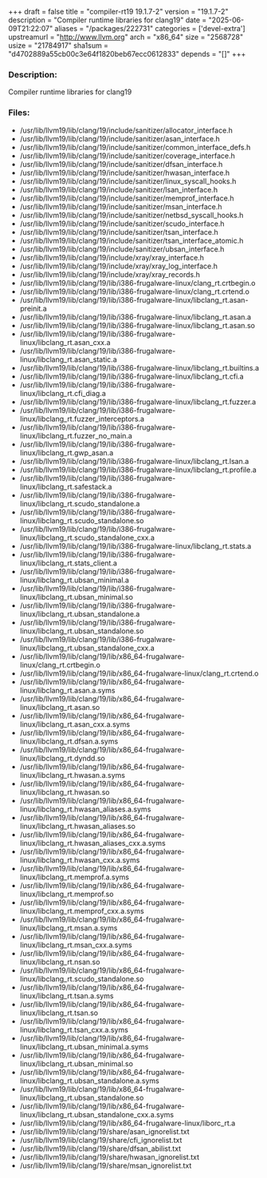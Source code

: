 +++
draft = false
title = "compiler-rt19 19.1.7-2"
version = "19.1.7-2"
description = "Compiler runtime libraries for clang19"
date = "2025-06-09T21:22:07"
aliases = "/packages/222731"
categories = ['devel-extra']
upstreamurl = "http://www.llvm.org"
arch = "x86_64"
size = "2568728"
usize = "21784917"
sha1sum = "d4702889a55cb00c3e64f1820beb67ecc0612833"
depends = "[]"
+++
### Description: 
Compiler runtime libraries for clang19

### Files: 
* /usr/lib/llvm19/lib/clang/19/include/sanitizer/allocator_interface.h
* /usr/lib/llvm19/lib/clang/19/include/sanitizer/asan_interface.h
* /usr/lib/llvm19/lib/clang/19/include/sanitizer/common_interface_defs.h
* /usr/lib/llvm19/lib/clang/19/include/sanitizer/coverage_interface.h
* /usr/lib/llvm19/lib/clang/19/include/sanitizer/dfsan_interface.h
* /usr/lib/llvm19/lib/clang/19/include/sanitizer/hwasan_interface.h
* /usr/lib/llvm19/lib/clang/19/include/sanitizer/linux_syscall_hooks.h
* /usr/lib/llvm19/lib/clang/19/include/sanitizer/lsan_interface.h
* /usr/lib/llvm19/lib/clang/19/include/sanitizer/memprof_interface.h
* /usr/lib/llvm19/lib/clang/19/include/sanitizer/msan_interface.h
* /usr/lib/llvm19/lib/clang/19/include/sanitizer/netbsd_syscall_hooks.h
* /usr/lib/llvm19/lib/clang/19/include/sanitizer/scudo_interface.h
* /usr/lib/llvm19/lib/clang/19/include/sanitizer/tsan_interface.h
* /usr/lib/llvm19/lib/clang/19/include/sanitizer/tsan_interface_atomic.h
* /usr/lib/llvm19/lib/clang/19/include/sanitizer/ubsan_interface.h
* /usr/lib/llvm19/lib/clang/19/include/xray/xray_interface.h
* /usr/lib/llvm19/lib/clang/19/include/xray/xray_log_interface.h
* /usr/lib/llvm19/lib/clang/19/include/xray/xray_records.h
* /usr/lib/llvm19/lib/clang/19/lib/i386-frugalware-linux/clang_rt.crtbegin.o
* /usr/lib/llvm19/lib/clang/19/lib/i386-frugalware-linux/clang_rt.crtend.o
* /usr/lib/llvm19/lib/clang/19/lib/i386-frugalware-linux/libclang_rt.asan-preinit.a
* /usr/lib/llvm19/lib/clang/19/lib/i386-frugalware-linux/libclang_rt.asan.a
* /usr/lib/llvm19/lib/clang/19/lib/i386-frugalware-linux/libclang_rt.asan.so
* /usr/lib/llvm19/lib/clang/19/lib/i386-frugalware-linux/libclang_rt.asan_cxx.a
* /usr/lib/llvm19/lib/clang/19/lib/i386-frugalware-linux/libclang_rt.asan_static.a
* /usr/lib/llvm19/lib/clang/19/lib/i386-frugalware-linux/libclang_rt.builtins.a
* /usr/lib/llvm19/lib/clang/19/lib/i386-frugalware-linux/libclang_rt.cfi.a
* /usr/lib/llvm19/lib/clang/19/lib/i386-frugalware-linux/libclang_rt.cfi_diag.a
* /usr/lib/llvm19/lib/clang/19/lib/i386-frugalware-linux/libclang_rt.fuzzer.a
* /usr/lib/llvm19/lib/clang/19/lib/i386-frugalware-linux/libclang_rt.fuzzer_interceptors.a
* /usr/lib/llvm19/lib/clang/19/lib/i386-frugalware-linux/libclang_rt.fuzzer_no_main.a
* /usr/lib/llvm19/lib/clang/19/lib/i386-frugalware-linux/libclang_rt.gwp_asan.a
* /usr/lib/llvm19/lib/clang/19/lib/i386-frugalware-linux/libclang_rt.lsan.a
* /usr/lib/llvm19/lib/clang/19/lib/i386-frugalware-linux/libclang_rt.profile.a
* /usr/lib/llvm19/lib/clang/19/lib/i386-frugalware-linux/libclang_rt.safestack.a
* /usr/lib/llvm19/lib/clang/19/lib/i386-frugalware-linux/libclang_rt.scudo_standalone.a
* /usr/lib/llvm19/lib/clang/19/lib/i386-frugalware-linux/libclang_rt.scudo_standalone.so
* /usr/lib/llvm19/lib/clang/19/lib/i386-frugalware-linux/libclang_rt.scudo_standalone_cxx.a
* /usr/lib/llvm19/lib/clang/19/lib/i386-frugalware-linux/libclang_rt.stats.a
* /usr/lib/llvm19/lib/clang/19/lib/i386-frugalware-linux/libclang_rt.stats_client.a
* /usr/lib/llvm19/lib/clang/19/lib/i386-frugalware-linux/libclang_rt.ubsan_minimal.a
* /usr/lib/llvm19/lib/clang/19/lib/i386-frugalware-linux/libclang_rt.ubsan_minimal.so
* /usr/lib/llvm19/lib/clang/19/lib/i386-frugalware-linux/libclang_rt.ubsan_standalone.a
* /usr/lib/llvm19/lib/clang/19/lib/i386-frugalware-linux/libclang_rt.ubsan_standalone.so
* /usr/lib/llvm19/lib/clang/19/lib/i386-frugalware-linux/libclang_rt.ubsan_standalone_cxx.a
* /usr/lib/llvm19/lib/clang/19/lib/x86_64-frugalware-linux/clang_rt.crtbegin.o
* /usr/lib/llvm19/lib/clang/19/lib/x86_64-frugalware-linux/clang_rt.crtend.o
* /usr/lib/llvm19/lib/clang/19/lib/x86_64-frugalware-linux/libclang_rt.asan.a.syms
* /usr/lib/llvm19/lib/clang/19/lib/x86_64-frugalware-linux/libclang_rt.asan.so
* /usr/lib/llvm19/lib/clang/19/lib/x86_64-frugalware-linux/libclang_rt.asan_cxx.a.syms
* /usr/lib/llvm19/lib/clang/19/lib/x86_64-frugalware-linux/libclang_rt.dfsan.a.syms
* /usr/lib/llvm19/lib/clang/19/lib/x86_64-frugalware-linux/libclang_rt.dyndd.so
* /usr/lib/llvm19/lib/clang/19/lib/x86_64-frugalware-linux/libclang_rt.hwasan.a.syms
* /usr/lib/llvm19/lib/clang/19/lib/x86_64-frugalware-linux/libclang_rt.hwasan.so
* /usr/lib/llvm19/lib/clang/19/lib/x86_64-frugalware-linux/libclang_rt.hwasan_aliases.a.syms
* /usr/lib/llvm19/lib/clang/19/lib/x86_64-frugalware-linux/libclang_rt.hwasan_aliases.so
* /usr/lib/llvm19/lib/clang/19/lib/x86_64-frugalware-linux/libclang_rt.hwasan_aliases_cxx.a.syms
* /usr/lib/llvm19/lib/clang/19/lib/x86_64-frugalware-linux/libclang_rt.hwasan_cxx.a.syms
* /usr/lib/llvm19/lib/clang/19/lib/x86_64-frugalware-linux/libclang_rt.memprof.a.syms
* /usr/lib/llvm19/lib/clang/19/lib/x86_64-frugalware-linux/libclang_rt.memprof.so
* /usr/lib/llvm19/lib/clang/19/lib/x86_64-frugalware-linux/libclang_rt.memprof_cxx.a.syms
* /usr/lib/llvm19/lib/clang/19/lib/x86_64-frugalware-linux/libclang_rt.msan.a.syms
* /usr/lib/llvm19/lib/clang/19/lib/x86_64-frugalware-linux/libclang_rt.msan_cxx.a.syms
* /usr/lib/llvm19/lib/clang/19/lib/x86_64-frugalware-linux/libclang_rt.nsan.so
* /usr/lib/llvm19/lib/clang/19/lib/x86_64-frugalware-linux/libclang_rt.scudo_standalone.so
* /usr/lib/llvm19/lib/clang/19/lib/x86_64-frugalware-linux/libclang_rt.tsan.a.syms
* /usr/lib/llvm19/lib/clang/19/lib/x86_64-frugalware-linux/libclang_rt.tsan.so
* /usr/lib/llvm19/lib/clang/19/lib/x86_64-frugalware-linux/libclang_rt.tsan_cxx.a.syms
* /usr/lib/llvm19/lib/clang/19/lib/x86_64-frugalware-linux/libclang_rt.ubsan_minimal.a.syms
* /usr/lib/llvm19/lib/clang/19/lib/x86_64-frugalware-linux/libclang_rt.ubsan_minimal.so
* /usr/lib/llvm19/lib/clang/19/lib/x86_64-frugalware-linux/libclang_rt.ubsan_standalone.a.syms
* /usr/lib/llvm19/lib/clang/19/lib/x86_64-frugalware-linux/libclang_rt.ubsan_standalone.so
* /usr/lib/llvm19/lib/clang/19/lib/x86_64-frugalware-linux/libclang_rt.ubsan_standalone_cxx.a.syms
* /usr/lib/llvm19/lib/clang/19/lib/x86_64-frugalware-linux/liborc_rt.a
* /usr/lib/llvm19/lib/clang/19/share/asan_ignorelist.txt
* /usr/lib/llvm19/lib/clang/19/share/cfi_ignorelist.txt
* /usr/lib/llvm19/lib/clang/19/share/dfsan_abilist.txt
* /usr/lib/llvm19/lib/clang/19/share/hwasan_ignorelist.txt
* /usr/lib/llvm19/lib/clang/19/share/msan_ignorelist.txt
